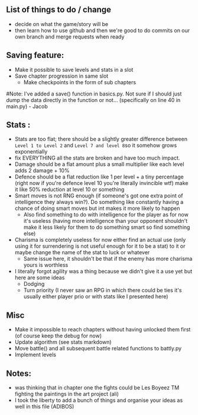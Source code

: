 List of things to do / change
-
- decide on what the game/story will be
- then learn how to use github and then we're good to do commits on our own branch and merge requests when ready

Saving feature:
-
- Make it possible to save levels and stats in a slot
- Save chapter progression in same slot
  - Make checkpoints in the form of sub chapters

#Note: I've added a save() function in basics.py. Not sure if I should just dump the data directly in the function or not... (specifically on line 40 in main.py) - Jacob

Stats :
-
- Stats are too flat; there should be a slightly greater difference between `Level 1 to Level 2` and `Level 7 and level 8`so it somehow grows exponentially
- fix EVERYTHING all the stats are broken and have too much impact.
- Damage should be a flat amount plus a small multiplier like each level adds 2 damage + 10%
- Defence should be a flat reduction like 1 per level + a tiny percentage (right now if you're defence level 10 you're literally invincible wtf) make it like 50% reduction at level 10 or something
- Smart moves is not RNG enough (if someone's got one extra point of intelligence they always win?). Do something like constantly having a chance of doing smart moves but int makes it more likely to happen
  - Also find something to do with intelligence for the player as for now it's useless (having more intelligence than your opponent shouldn't make it less likely for them to do something smart so find something else)
- Charisma is completely useless for now either find an actual use (only using it for surrendering is not useful enough for it to be a stat) to it or maybe change the name of the stat to luck or whatever
  - Same issue here, it shouldn't be that if the enemy has more charisma yours is worthless
- I literally forgot agility was a thing because we didn't give it a use yet but here are some ideas
  - Dodging
  - Turn priority (I never saw an RPG in which there could be ties it's usually either player prio or with stats like I presented here)

Misc
-
- Make it impossible to reach chapters without having unlocked them first (of course keep the debug for now)
- Update algorithm (see stats markdown)
- Move battle() and all subsequent battle related functions to battly.py
- Implement levels

Notes:
-
- was thinking that in chapter one the fights could be Les Boyeez TM fighting the paintings in the art project (ali)
- I took the liberty to add a bunch of things and organise your ideas as well in this file (ADIBOS)